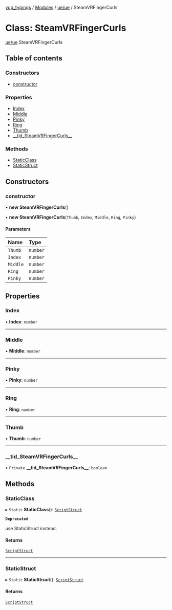[yug_typings](../README.md) / [Modules](../modules.md) / [ue/ue](../modules/ue_ue.md) / SteamVRFingerCurls

# Class: SteamVRFingerCurls

[ue/ue](../modules/ue_ue.md).SteamVRFingerCurls

## Table of contents

### Constructors

- [constructor](ue_ue.SteamVRFingerCurls.md#constructor)

### Properties

- [Index](ue_ue.SteamVRFingerCurls.md#index)
- [Middle](ue_ue.SteamVRFingerCurls.md#middle)
- [Pinky](ue_ue.SteamVRFingerCurls.md#pinky)
- [Ring](ue_ue.SteamVRFingerCurls.md#ring)
- [Thumb](ue_ue.SteamVRFingerCurls.md#thumb)
- [\_\_tid\_SteamVRFingerCurls\_\_](ue_ue.SteamVRFingerCurls.md#__tid_steamvrfingercurls__)

### Methods

- [StaticClass](ue_ue.SteamVRFingerCurls.md#staticclass)
- [StaticStruct](ue_ue.SteamVRFingerCurls.md#staticstruct)

## Constructors

### constructor

• **new SteamVRFingerCurls**()

• **new SteamVRFingerCurls**(`Thumb`, `Index`, `Middle`, `Ring`, `Pinky`)

#### Parameters

| Name | Type |
| :------ | :------ |
| `Thumb` | `number` |
| `Index` | `number` |
| `Middle` | `number` |
| `Ring` | `number` |
| `Pinky` | `number` |

## Properties

### Index

• **Index**: `number`

___

### Middle

• **Middle**: `number`

___

### Pinky

• **Pinky**: `number`

___

### Ring

• **Ring**: `number`

___

### Thumb

• **Thumb**: `number`

___

### \_\_tid\_SteamVRFingerCurls\_\_

• `Private` **\_\_tid\_SteamVRFingerCurls\_\_**: `boolean`

## Methods

### StaticClass

▸ `Static` **StaticClass**(): [`ScriptStruct`](ue_ue.ScriptStruct.md)

**`Deprecated`**

use StaticStruct instead.

#### Returns

[`ScriptStruct`](ue_ue.ScriptStruct.md)

___

### StaticStruct

▸ `Static` **StaticStruct**(): [`ScriptStruct`](ue_ue.ScriptStruct.md)

#### Returns

[`ScriptStruct`](ue_ue.ScriptStruct.md)
